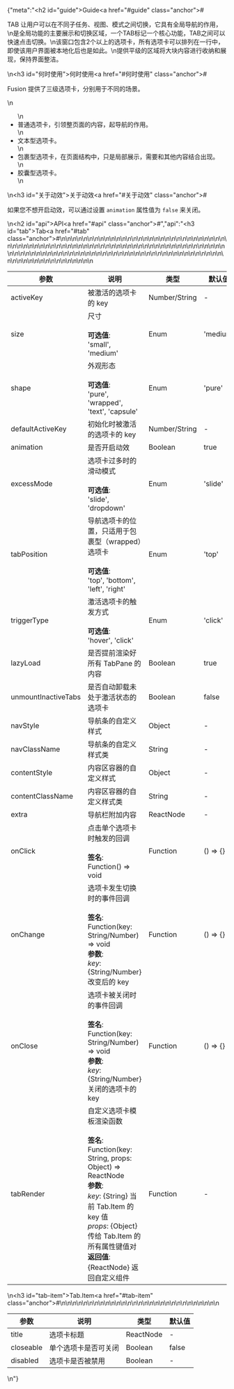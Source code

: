 {"meta":"<h2 id=\"guide\">Guide<a href=\"#guide\" class=\"anchor\">#</a></h2><p>TAB &#x8BA9;&#x7528;&#x6237;&#x53EF;&#x4EE5;&#x5728;&#x4E0D;&#x540C;&#x5B50;&#x4EFB;&#x52A1;&#x3001;&#x89C6;&#x56FE;&#x3001;&#x6A21;&#x5F0F;&#x4E4B;&#x95F4;&#x5207;&#x6362;&#xFF0C;&#x5B83;&#x5177;&#x6709;&#x5168;&#x5C40;&#x5BFC;&#x822A;&#x7684;&#x4F5C;&#x7528;&#xFF0C;\n&#x662F;&#x5168;&#x5C40;&#x529F;&#x80FD;&#x7684;&#x4E3B;&#x8981;&#x5C55;&#x793A;&#x548C;&#x5207;&#x6362;&#x533A;&#x57DF;&#xFF0C;&#x4E00;&#x4E2A;TAB&#x6807;&#x8BB0;&#x4E00;&#x4E2A;&#x6838;&#x5FC3;&#x529F;&#x80FD;&#xFF0C;TAB&#x4E4B;&#x95F4;&#x53EF;&#x4EE5;&#x5FEB;&#x901F;&#x70B9;&#x51FB;&#x5207;&#x6362;&#x3002;\n&#x8BE5;&#x7A97;&#x53E3;&#x5305;&#x542B;2&#x4E2A;&#x4EE5;&#x4E0A;&#x7684;&#x9009;&#x9879;&#x5361;&#xFF0C;&#x6240;&#x6709;&#x9009;&#x9879;&#x5361;&#x53EF;&#x4EE5;&#x6392;&#x5217;&#x5728;&#x4E00;&#x884C;&#x4E2D;&#xFF0C;&#x5373;&#x4F7F;&#x8BE5;&#x7528;&#x6237;&#x754C;&#x9762;&#x88AB;&#x672C;&#x5730;&#x5316;&#x540E;&#x4E5F;&#x662F;&#x5982;&#x6B64;&#x3002;\n&#x63D0;&#x4F9B;&#x5E73;&#x7EA7;&#x7684;&#x533A;&#x57DF;&#x5C06;&#x5927;&#x5757;&#x5185;&#x5BB9;&#x8FDB;&#x884C;&#x6536;&#x7EB3;&#x548C;&#x5C55;&#x73B0;&#xFF0C;&#x4FDD;&#x6301;&#x754C;&#x9762;&#x6574;&#x6D01;&#x3002;</p>\n<h3 id=\"&#x4F55;&#x65F6;&#x4F7F;&#x7528;\">&#x4F55;&#x65F6;&#x4F7F;&#x7528;<a href=\"#&#x4F55;&#x65F6;&#x4F7F;&#x7528;\" class=\"anchor\">#</a></h3><p>Fusion &#x63D0;&#x4F9B;&#x4E86;&#x4E09;&#x7EA7;&#x9009;&#x9879;&#x5361;&#xFF0C;&#x5206;&#x522B;&#x7528;&#x4E8E;&#x4E0D;&#x540C;&#x7684;&#x573A;&#x666F;&#x3002;</p>\n<ul>\n<li>&#x666E;&#x901A;&#x9009;&#x9879;&#x5361;&#xFF0C;&#x5F15;&#x9886;&#x6574;&#x9875;&#x9762;&#x7684;&#x5185;&#x5BB9;&#xFF0C;&#x8D77;&#x5BFC;&#x822A;&#x7684;&#x4F5C;&#x7528;&#x3002;</li>\n<li>&#x6587;&#x672C;&#x578B;&#x9009;&#x9879;&#x5361;&#x3002;</li>\n<li>&#x5305;&#x88F9;&#x578B;&#x9009;&#x9879;&#x5361;&#xFF0C;&#x5728;&#x9875;&#x9762;&#x7ED3;&#x6784;&#x4E2D;&#xFF0C;&#x53EA;&#x662F;&#x5C40;&#x90E8;&#x5C55;&#x793A;&#xFF0C;&#x9700;&#x8981;&#x548C;&#x5176;&#x4ED6;&#x5185;&#x5BB9;&#x7ED3;&#x5408;&#x51FA;&#x73B0;&#x3002;</li>\n<li>&#x80F6;&#x56CA;&#x578B;&#x9009;&#x9879;&#x5361;&#x3002;</li>\n</ul>\n<h3 id=\"&#x5173;&#x4E8E;&#x52A8;&#x6548;\">&#x5173;&#x4E8E;&#x52A8;&#x6548;<a href=\"#&#x5173;&#x4E8E;&#x52A8;&#x6548;\" class=\"anchor\">#</a></h3><p>&#x5982;&#x679C;&#x60A8;&#x4E0D;&#x60F3;&#x5F00;&#x542F;&#x52A8;&#x6548;&#xFF0C;&#x53EF;&#x4EE5;&#x901A;&#x8FC7;&#x8BBE;&#x7F6E; <code>animation</code> &#x5C5E;&#x6027;&#x503C;&#x4E3A; <code>false</code> &#x6765;&#x5173;&#x95ED;&#x3002;</p>\n<h2 id=\"api\">API<a href=\"#api\" class=\"anchor\">#</a></h2>","api":"<h3 id=\"tab\">Tab<a href=\"#tab\" class=\"anchor\">#</a></h3><table>\n<thead>\n<tr>\n<th>&#x53C2;&#x6570;</th>\n<th>&#x8BF4;&#x660E;</th>\n<th>&#x7C7B;&#x578B;</th>\n<th>&#x9ED8;&#x8BA4;&#x503C;</th>\n</tr>\n</thead>\n<tbody>\n<tr>\n<td>activeKey</td>\n<td>&#x88AB;&#x6FC0;&#x6D3B;&#x7684;&#x9009;&#x9879;&#x5361;&#x7684; key</td>\n<td>Number/String</td>\n<td>-</td>\n</tr>\n<tr>\n<td>size</td>\n<td>&#x5C3A;&#x5BF8;<br><br><strong>&#x53EF;&#x9009;&#x503C;</strong>:<br>&apos;small&apos;, &apos;medium&apos;</td>\n<td>Enum</td>\n<td>&apos;medium&apos;</td>\n</tr>\n<tr>\n<td>shape</td>\n<td>&#x5916;&#x89C2;&#x5F62;&#x6001;<br><br><strong>&#x53EF;&#x9009;&#x503C;</strong>:<br>&apos;pure&apos;, &apos;wrapped&apos;, &apos;text&apos;, &apos;capsule&apos;</td>\n<td>Enum</td>\n<td>&apos;pure&apos;</td>\n</tr>\n<tr>\n<td>defaultActiveKey</td>\n<td>&#x521D;&#x59CB;&#x5316;&#x65F6;&#x88AB;&#x6FC0;&#x6D3B;&#x7684;&#x9009;&#x9879;&#x5361;&#x7684; key</td>\n<td>Number/String</td>\n<td>-</td>\n</tr>\n<tr>\n<td>animation</td>\n<td>&#x662F;&#x5426;&#x5F00;&#x542F;&#x52A8;&#x6548;</td>\n<td>Boolean</td>\n<td>true</td>\n</tr>\n<tr>\n<td>excessMode</td>\n<td>&#x9009;&#x9879;&#x5361;&#x8FC7;&#x591A;&#x65F6;&#x7684;&#x6ED1;&#x52A8;&#x6A21;&#x5F0F;<br><br><strong>&#x53EF;&#x9009;&#x503C;</strong>:<br>&apos;slide&apos;, &apos;dropdown&apos;</td>\n<td>Enum</td>\n<td>&apos;slide&apos;</td>\n</tr>\n<tr>\n<td>tabPosition</td>\n<td>&#x5BFC;&#x822A;&#x9009;&#x9879;&#x5361;&#x7684;&#x4F4D;&#x7F6E;&#xFF0C;&#x53EA;&#x9002;&#x7528;&#x4E8E;&#x5305;&#x88F9;&#x578B;&#xFF08;wrapped&#xFF09;&#x9009;&#x9879;&#x5361;<br><br><strong>&#x53EF;&#x9009;&#x503C;</strong>:<br>&apos;top&apos;, &apos;bottom&apos;, &apos;left&apos;, &apos;right&apos;</td>\n<td>Enum</td>\n<td>&apos;top&apos;</td>\n</tr>\n<tr>\n<td>triggerType</td>\n<td>&#x6FC0;&#x6D3B;&#x9009;&#x9879;&#x5361;&#x7684;&#x89E6;&#x53D1;&#x65B9;&#x5F0F;<br><br><strong>&#x53EF;&#x9009;&#x503C;</strong>:<br>&apos;hover&apos;, &apos;click&apos;</td>\n<td>Enum</td>\n<td>&apos;click&apos;</td>\n</tr>\n<tr>\n<td>lazyLoad</td>\n<td>&#x662F;&#x5426;&#x63D0;&#x524D;&#x6E32;&#x67D3;&#x597D;&#x6240;&#x6709; TabPane &#x7684;&#x5185;&#x5BB9;</td>\n<td>Boolean</td>\n<td>true</td>\n</tr>\n<tr>\n<td>unmountInactiveTabs</td>\n<td>&#x662F;&#x5426;&#x81EA;&#x52A8;&#x5378;&#x8F7D;&#x672A;&#x5904;&#x4E8E;&#x6FC0;&#x6D3B;&#x72B6;&#x6001;&#x7684;&#x9009;&#x9879;&#x5361;</td>\n<td>Boolean</td>\n<td>false</td>\n</tr>\n<tr>\n<td>navStyle</td>\n<td>&#x5BFC;&#x822A;&#x6761;&#x7684;&#x81EA;&#x5B9A;&#x4E49;&#x6837;&#x5F0F;</td>\n<td>Object</td>\n<td>-</td>\n</tr>\n<tr>\n<td>navClassName</td>\n<td>&#x5BFC;&#x822A;&#x6761;&#x7684;&#x81EA;&#x5B9A;&#x4E49;&#x6837;&#x5F0F;&#x7C7B;</td>\n<td>String</td>\n<td>-</td>\n</tr>\n<tr>\n<td>contentStyle</td>\n<td>&#x5185;&#x5BB9;&#x533A;&#x5BB9;&#x5668;&#x7684;&#x81EA;&#x5B9A;&#x4E49;&#x6837;&#x5F0F;</td>\n<td>Object</td>\n<td>-</td>\n</tr>\n<tr>\n<td>contentClassName</td>\n<td>&#x5185;&#x5BB9;&#x533A;&#x5BB9;&#x5668;&#x7684;&#x81EA;&#x5B9A;&#x4E49;&#x6837;&#x5F0F;&#x7C7B;</td>\n<td>String</td>\n<td>-</td>\n</tr>\n<tr>\n<td>extra</td>\n<td>&#x5BFC;&#x822A;&#x680F;&#x9644;&#x52A0;&#x5185;&#x5BB9;</td>\n<td>ReactNode</td>\n<td>-</td>\n</tr>\n<tr>\n<td>onClick</td>\n<td>&#x70B9;&#x51FB;&#x5355;&#x4E2A;&#x9009;&#x9879;&#x5361;&#x65F6;&#x89E6;&#x53D1;&#x7684;&#x56DE;&#x8C03;<br><br><strong>&#x7B7E;&#x540D;</strong>:<br>Function() =&gt; void</td>\n<td>Function</td>\n<td>() =&gt; {}</td>\n</tr>\n<tr>\n<td>onChange</td>\n<td>&#x9009;&#x9879;&#x5361;&#x53D1;&#x751F;&#x5207;&#x6362;&#x65F6;&#x7684;&#x4E8B;&#x4EF6;&#x56DE;&#x8C03;<br><br><strong>&#x7B7E;&#x540D;</strong>:<br>Function(key: String/Number) =&gt; void<br><strong>&#x53C2;&#x6570;</strong>:<br><em>key</em>: {String/Number} &#x6539;&#x53D8;&#x540E;&#x7684; key</td>\n<td>Function</td>\n<td>() =&gt; {}</td>\n</tr>\n<tr>\n<td>onClose</td>\n<td>&#x9009;&#x9879;&#x5361;&#x88AB;&#x5173;&#x95ED;&#x65F6;&#x7684;&#x4E8B;&#x4EF6;&#x56DE;&#x8C03;<br><br><strong>&#x7B7E;&#x540D;</strong>:<br>Function(key: String/Number) =&gt; void<br><strong>&#x53C2;&#x6570;</strong>:<br><em>key</em>: {String/Number} &#x5173;&#x95ED;&#x7684;&#x9009;&#x9879;&#x5361;&#x7684; key</td>\n<td>Function</td>\n<td>() =&gt; {}</td>\n</tr>\n<tr>\n<td>tabRender</td>\n<td>&#x81EA;&#x5B9A;&#x4E49;&#x9009;&#x9879;&#x5361;&#x6A21;&#x677F;&#x6E32;&#x67D3;&#x51FD;&#x6570;<br><br><strong>&#x7B7E;&#x540D;</strong>:<br>Function(key: String, props: Object) =&gt; ReactNode<br><strong>&#x53C2;&#x6570;</strong>:<br><em>key</em>: {String} &#x5F53;&#x524D; Tab.Item &#x7684; key &#x503C;<br><em>props</em>: {Object} &#x4F20;&#x7ED9; Tab.Item &#x7684;&#x6240;&#x6709;&#x5C5E;&#x6027;&#x952E;&#x503C;&#x5BF9;<br><strong>&#x8FD4;&#x56DE;&#x503C;</strong>:<br>{ReactNode} &#x8FD4;&#x56DE;&#x81EA;&#x5B9A;&#x4E49;&#x7EC4;&#x4EF6;<br></td>\n<td>Function</td>\n<td>-</td>\n</tr>\n</tbody>\n</table>\n<h3 id=\"tab-item\">Tab.Item<a href=\"#tab-item\" class=\"anchor\">#</a></h3><table>\n<thead>\n<tr>\n<th>&#x53C2;&#x6570;</th>\n<th>&#x8BF4;&#x660E;</th>\n<th>&#x7C7B;&#x578B;</th>\n<th>&#x9ED8;&#x8BA4;&#x503C;</th>\n</tr>\n</thead>\n<tbody>\n<tr>\n<td>title</td>\n<td>&#x9009;&#x9879;&#x5361;&#x6807;&#x9898;</td>\n<td>ReactNode</td>\n<td>-</td>\n</tr>\n<tr>\n<td>closeable</td>\n<td>&#x5355;&#x4E2A;&#x9009;&#x9879;&#x5361;&#x662F;&#x5426;&#x53EF;&#x5173;&#x95ED;</td>\n<td>Boolean</td>\n<td>false</td>\n</tr>\n<tr>\n<td>disabled</td>\n<td>&#x9009;&#x9879;&#x5361;&#x662F;&#x5426;&#x88AB;&#x7981;&#x7528;</td>\n<td>Boolean</td>\n<td>-</td>\n</tr>\n</tbody>\n</table>\n"}